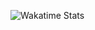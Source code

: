 ![Wakatime Stats](https://github-readme-stats.vercel.app/api/wakatime?username=jsohndata&theme=github_dark&layout=default&langs_count=10)
